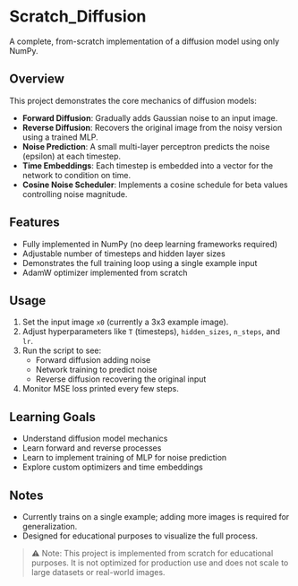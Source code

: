 # Scratch_Diffusion

A complete, from-scratch implementation of a diffusion model using only NumPy.

## Overview
This project demonstrates the core mechanics of diffusion models:
- **Forward Diffusion**: Gradually adds Gaussian noise to an input image.
- **Reverse Diffusion**: Recovers the original image from the noisy version using a trained MLP.
- **Noise Prediction**: A small multi-layer perceptron predicts the noise (epsilon) at each timestep.
- **Time Embeddings**: Each timestep is embedded into a vector for the network to condition on time.
- **Cosine Noise Scheduler**: Implements a cosine schedule for beta values controlling noise magnitude.

## Features
- Fully implemented in NumPy (no deep learning frameworks required)
- Adjustable number of timesteps and hidden layer sizes
- Demonstrates the full training loop using a single example input
- AdamW optimizer implemented from scratch

## Usage
1. Set the input image `x0` (currently a 3x3 example image).
2. Adjust hyperparameters like `T` (timesteps), `hidden_sizes`, `n_steps`, and `lr`.
3. Run the script to see:
   - Forward diffusion adding noise
   - Network training to predict noise
   - Reverse diffusion recovering the original input
4. Monitor MSE loss printed every few steps.

## Learning Goals
- Understand diffusion model mechanics
- Learn forward and reverse processes
- Learn to implement training of MLP for noise prediction
- Explore custom optimizers and time embeddings

## Notes
- Currently trains on a single example; adding more images is required for generalization.
- Designed for educational purposes to visualize the full process.

> ⚠️ Note: This project is implemented from scratch for educational purposes. 
> It is not optimized for production use and does not scale to large datasets or real-world images.
